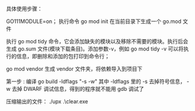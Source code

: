具体使用步骤：

GO111MODULE=on；
执行命令 go mod init 在当前目录下生成一个 go.mod 文件

执行 go mod tidy 命令，它会添加缺失的模块以及移除不需要的模块。执行后会生成 go.sum 文件(模块下载条目)。添加参数-v，例如 go mod tidy -v 可以将执行的信息，即删除和添加的包打印到命令行；

go mod vendor 生成 vendor 文件夹，将依赖导入到项目下

第一步 : 编译 go build -ldflags "-s -w"
其中 -ldflags 里的 -s 去掉符号信息， -w 去掉 DWARF 调试信息，得到的程序就不能用 gdb 调试了

压缩输出的文件： ./upx .\clear.exe
